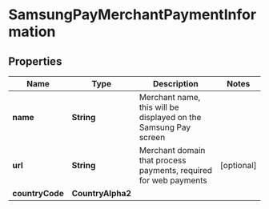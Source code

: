

# SamsungPayMerchantPaymentInformation


## Properties

| Name | Type | Description | Notes |
|------------ | ------------- | ------------- | -------------|
|**name** | **String** | Merchant name, this will be displayed on the Samsung Pay screen |  |
|**url** | **String** | Merchant domain that process payments, required for web payments |  [optional] |
|**countryCode** | **CountryAlpha2** |  |  |




